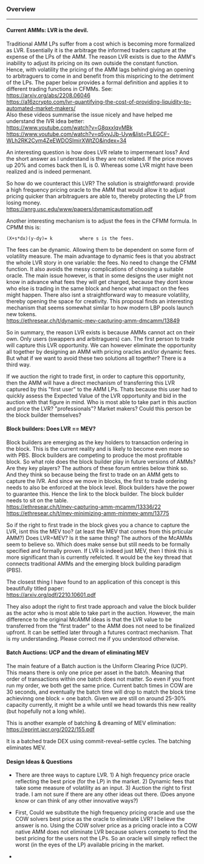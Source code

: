 ### Overview  
-------------------- 

#### Current AMMs: LVR is the devil. 

Traditional AMM LPs suffer from a cost which is becoming more formalized as LVR. Essentially it is the arbitrage the informed traders capture at the expense of the LPs of the AMM. The reason LVR exists is due to the AMM's inability to adjust its pricing on its own outside the constant function. Hence, with volatility the pricing of the AMM lags behind giving an opening to arbitraguers to come in and benefit from this mispricing to the detriment of the LPs. The paper below provides a formal definition and applies it to different trading functions in CFMMs. See:   
https://arxiv.org/abs/2208.06046  
https://a16zcrypto.com/lvr-quantifying-the-cost-of-providing-liquidity-to-automated-market-makers/    
Also these videos summarise the issue nicely and have helped me understand the lVR idea better:     
https://www.youtube.com/watch?v=G8qxxlqvMBk  
https://www.youtube.com/watch?v=q5vyJJb-Uyw&list=PLEGCF-WLh2RK2Cym4ZeEWDOSlmirXWtZO&index=34  

An interesting question is how does LVR relate to impermenant loss? And the short answer as I understand is they are not related. If the price moves up 20% and comes back then IL is 0. Whereas some LVR might have been realized and is indeed permenant. 

So how do we counteract this LVR? The solution is straightforward: provide a high frequency pricing oracle to the AMM that would allow it to adjust pricing quicker than arbitraguers are able to, thereby protecting the LP from losing money.   
https://anrg.usc.edu/www/papers/dynamicautomation.pdf

Another interesting mechanism is to adjust the fees in the CFMM formula. In CPMM this is: 

	(X+s*dx)(y-dy)= k          where s is the fees.  

The fees can be dynamic. Allowing them to be dependent on some form of volatility measure. The main advantage to dynamic fees is that you abstract the whole LVR story in one variable: the fees. No need to change the CFMM function. It also avoids the messy complications of choosing a suitable oracle. The main issue however, is that in some designs the user might not know in advance what fees they will get charged, because they dont know who else is trading in the same block and hence what impact on the fees might happen. There also isnt a straightforward way to measure volatility, thereby opening the space for creativity. This proposal finds an interesting mechanism that seems somewhat similar to how modern LBP pools launch new tokens.    
https://ethresear.ch/t/dynamic-mev-capturing-amm-dmcamm/13849
 

So in summary, the reason LVR exists is because AMMs cannot act on their own. Only users (swappers and arbitraguers) can. The first person to trade will capture this LVR opportunity. We can however eliminate the opportunity all together by designing an AMM with pricing oracles and/or dynamic fees. But what if we want to avoid these two solutions all together? There is a third way. 


If we auction the right to trade first, in order to capture this opportunity, then the AMM will have a direct mechanism of transferring this LVR captured by this "first user" to the AMM LPs. Thats because this user had to quickly assess the Expected Value of the LVR opportunity and bid in the auction with that figure in mind. Who is most able to take part in this auction and price the LVR? "professionals"? Market makers? Could this person be the block builder themselves? 


#### Block builders: Does LVR == MEV? 

Block builders are emerging as the key holders to transaction ordering in the block. This is the current reality and is likely to become even more so with PBS. Block builders are competing to produce the most profitable block. So what role does the block builder play in future versions of AMMs? Are they key players? The authors of these forum entries below think so. And they think so because being the first to trade on an AMM gets to capture the lVR. And since we move in blocks, the first to trade ordering needs to also be enforced at the block level. Block builders have the power to guarantee this. Hence the link to the block builder. The block builder needs to sit on the table.   
https://ethresear.ch/t/mev-capturing-amm-mcamm/13336/22  
https://ethresear.ch/t/mev-minimizing-amm-minmev-amm/13775
  

So if the right to first trade in the block gives you a chance to capture the LVR, isnt this the MEV too? (at least the MEV that comes from this prticular AMM?) Does LVR=MEV? Is it the same thing? The authors of the McAMMs seem to believe so. Which does make sense but still needs to be formally specified and formally proven. If LVR is indeed just MEV, then I think this is more significant than is currently refelcted. It would be the key thread that connects traditional AMMs and the emerging block building paradigm (PBS). 

The closest thing I have found to an application of this concept is this beautifully titled paper:    
https://arxiv.org/pdf/2210.10601.pdf 

They also adopt the right to first trade approach and value the block builder as the actor who is most able to take part in the auction. However, the main difference to the original McAMM ideas is that the LVR value to be transferred from the "first trader"  to the AMM does not need to be finalized upfront. It can be settled later through a futures contract mechanism. That is my understanding. Please correct me if you understood otherwise. 


#### Batch Auctions: UCP and the dream of eliminating MEV  

The main feature of a Batch auction is the Uniform Clearing Price (UCP). This means there is only one price per asset in the batch. Meaning that order of transactions within one batch does not matter. So even if you front run my order, we both get the same price. Current batch times in COW are 30 seconds, and eventually the batch time will drop to match the block time achievinng one block = one batch. Given we are still on around 25-30% capacity currently, it might be a while until we head towards this new reality (but hopefully not a long while). 

This is another example of batching & dreaming of MEV elimination:   
https://eprint.iacr.org/2022/155.pdf

It is a batched trade DEX using commit-reveal-settle cycles. The batching eliminates MEV.


#### Design Ideas & Questions

* There are three ways to capture LVR. 1) A high frequency price oracle reflecting the best price (for the LP) in the market. 2) Dynamic fees that take some measure of volatility as an input. 3) Auction the right to first trade. I am not sure if there are any other ideas out there. (Does anyone know or can think of any other innovative ways?)
 
* First, Could we substitute the high frequency pricing oracle and use the COW solvers best price as the oracle to eliminate LVR? I believe the answer is no. Using the COW solver price as a pricing oracle into a COW native AMM does not eliminate LVR because solvers compete to find the best pricing for the users not the LPs. So an oracle will simply reflect the worst (in the eyes of the LP) available pricing in the market. 
 
* 
